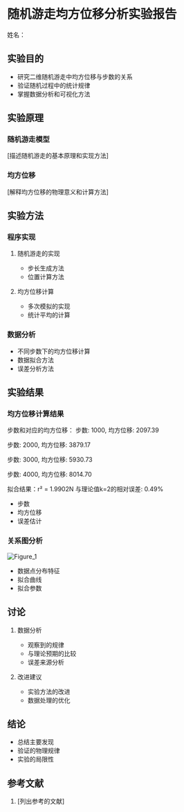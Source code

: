 # 随机游走均方位移分析实验报告

姓名：

## 实验目的
- 研究二维随机游走中均方位移与步数的关系
- 验证随机过程中的统计规律
- 掌握数据分析和可视化方法

## 实验原理
### 随机游走模型
[描述随机游走的基本原理和实现方法]

### 均方位移
[解释均方位移的物理意义和计算方法]

## 实验方法
### 程序实现
1. 随机游走的实现
   - 步长生成方法
   - 位置计算方法
   
2. 均方位移计算
   - 多次模拟的实现
   - 统计平均的计算

### 数据分析
- 不同步数下的均方位移计算
- 数据拟合方法
- 误差分析方法

## 实验结果
### 均方位移计算结果
步数和对应的均方位移：
步数:  1000, 均方位移: 2097.39

步数:  2000, 均方位移: 3879.17

步数:  3000, 均方位移: 5930.73

步数:  4000, 均方位移: 8014.70

拟合结果：r² = 1.9902N
与理论值k=2的相对误差: 0.49%
- 步数
- 均方位移
- 误差估计

### 关系图分析
![Figure_1](https://github.com/user-attachments/assets/95f7adca-c99d-4315-adb6-420980aad973)
- 数据点分布特征
- 拟合曲线
- 拟合参数

## 讨论
1. 数据分析
   - 观察到的规律
   - 与理论预期的比较
   - 误差来源分析

2. 改进建议
   - 实验方法的改进
   - 数据处理的优化

## 结论
- 总结主要发现
- 验证的物理规律
- 实验的局限性

## 参考文献
1. [列出参考的文献]
